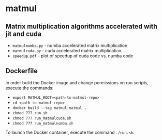 # matmul

## Matrix multiplication algorithms accelerated with jit and cuda

* `matmulnumba.py` - numba accelerated matrix multiplication
* `matmulcuda.py` - cuda accelerated matrix multiplication
* `speedup.pdf` - plot of speedup of cuda code vs. numba code

## Dockerfile

In order build the Docker image and change permissions on run scripts, execute the commands:
  * `export MATMUL_ROOT=<path-to-matmul-repo>`
  * `cd <path-to-matmul-repo>`
  * `docker build --tag matmul:matmul .`
  * `chmod 777 run.sh`
  * `chmod 777 run_matmulcuda.sh`
  * `chmod 777 run_matmulnumba.sh`

To launch the Docker container, execute the command `./run.sh`.

